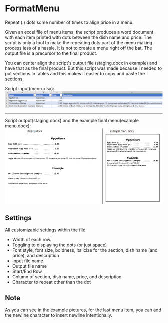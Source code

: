 # FormatMenu

Repeat (.) dots some number of times to align price in a menu.

Given an excel file of menu items, the script produces a word document with each item printed with dots between the dish name and price. The script is only a tool to make the repeating dots part of the menu making process less of a hassle. It is not to create a menu right off the bat. The output file is a precursor to the final product.

You can center align the script's output file (staging.docx in example) and have that as the final product. But this script was made because I needed to put sections in tables and this makes it easier to copy and paste the sections.

Script input(menu.xlsx):
<img src="/example1.png" alt="Excel doc" />  

---

Script output(staging.docx) and the example final menu(example menu.docx):
<img src="/example2.png" alt="Script output and the example final menu" />

## Settings

All customizable settings within the file.

- Width of each row.
- Toggling to displaying the dots (or just space)
- Font style, font size, boldness, italicize for the section, dish name (and price), and description
- Input file name
- Output file name
- Start/End Row
- Column of section, dish name, price, and description
- Character to repeat other than the dot

## Note

As you can see in the example pictures, for the last menu item, you can add the newline character to insert newline intentionally.
